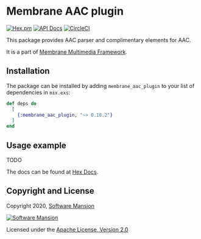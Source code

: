 # Membrane AAC plugin

[![Hex.pm](https://img.shields.io/hexpm/v/membrane_aac_plugin.svg)](https://hex.pm/packages/membrane_aac_plugin)
[![API Docs](https://img.shields.io/badge/api-docs-yellow.svg?style=flat)](https://hexdocs.pm/membrane_aac_plugin)
[![CircleCI](https://circleci.com/gh/membraneframework/membrane_aac_plugin.svg?style=svg)](https://circleci.com/gh/membraneframework/membrane_aac_plugin)

This package provides AAC parser and complimentary elements for AAC.

It is a part of [Membrane Multimedia Framework](https://membraneframework.org).

## Installation

The package can be installed by adding `membrane_aac_plugin` to your list of dependencies in `mix.exs`:

```elixir
def deps do
  [
	{:membrane_aac_plugin, "~> 0.18.2"}
  ]
end
```

## Usage example

TODO

The docs can be found at [Hex Docs](https://hexdocs.pm/membrane_aac_plugin).

## Copyright and License

Copyright 2020, [Software Mansion](https://swmansion.com/?utm_source=git&utm_medium=readme&utm_campaign=membrane_aac_plugin)

[![Software Mansion](https://membraneframework.github.io/static/logo/swm_logo_readme.png)](https://swmansion.com/?utm_source=git&utm_medium=readme&utm_campaign=membrane_aac_plugin)

Licensed under the [Apache License, Version 2.0](LICENSE)

